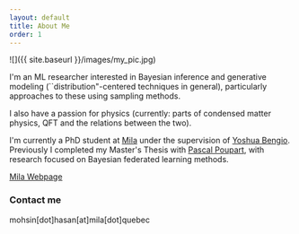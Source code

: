 ```yaml
---
layout: default
title: About Me
order: 1
---
```


![]({{ site.baseurl }}/images/my_pic.jpg)

I'm an ML researcher interested in Bayesian inference and generative modeling (``distribution"-centered techniques in general), particularly approaches to these using sampling methods.

I also have a passion for physics (currently: parts of condensed matter physics, QFT and the relations between the two).

I'm currently a PhD student at [Mila](https://mila.quebec/en/) under the supervision of [Yoshua Bengio](https://yoshuabengio.org/). Previously I completed my Master's Thesis with [Pascal Poupart](https://cs.uwaterloo.ca/~ppoupart/), with research focused on Bayesian federated learning methods.

[Mila Webpage](https://mila.quebec/en/person/mohsin-hasan/)


### Contact me

mohsin[dot]hasan[at]mila[dot]quebec
